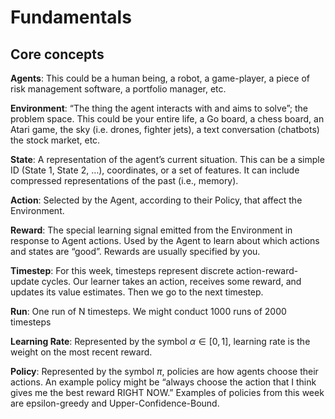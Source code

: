 # Fundamentals

## Core concepts
**Agents**: This could be a human being, a
robot, a game-player, a piece of risk management software, a portfolio
manager, etc. 

**Environment**: “The thing the agent interacts with and aims to solve”; the
problem space. This could be your entire life, a Go board, a chess board, an
Atari game, the sky (i.e. drones, fighter jets), a text conversation (chatbots) the stock market, etc.

**State**: A representation of the agent’s current situation. This can be a simple ID (State 1, State 2, …), coordinates, or a set of features. It can include compressed representations of the past (i.e., memory).

**Action**: Selected by the Agent, according to their Policy, that affect the Environment.

**Reward**: The special learning signal emitted from the Environment in response to Agent actions. Used by the Agent to learn about which actions and states are “good”. Rewards are usually specified by you.

**Timestep**: For this week, timesteps represent discrete action-reward-update cycles. Our learner takes an action, receives some reward, and updates its value estimates. Then we go to the next timestep.

**Run**: One run of N timesteps. We might conduct 1000 runs of 2000 timesteps

**Learning Rate**: Represented by the symbol $\alpha \in [0,1]$, learning rate is the weight on the most recent reward.

**Policy**: Represented by the symbol $\pi$, policies are how agents choose their actions. An example policy might be “always choose the action that I think gives me the best reward RIGHT NOW.” Examples of policies from this week are epsilon-greedy and
Upper-Confidence-Bound.